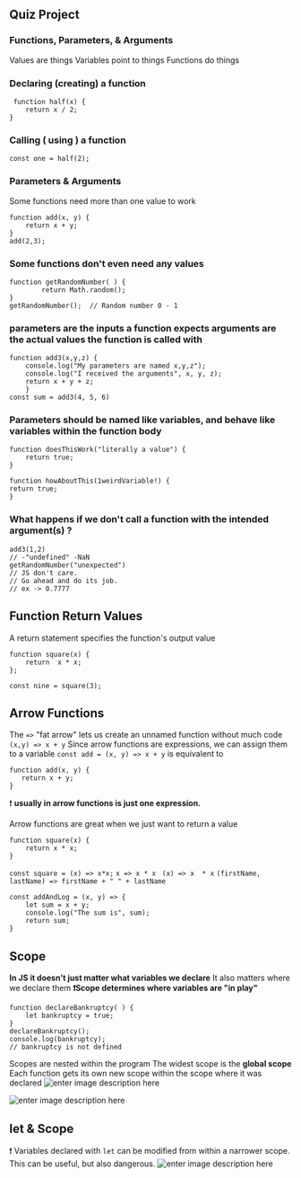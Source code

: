 Quiz Project
-
### Functions, Parameters, & Arguments
Values are things 
Variables point to things
Functions do things

### Declaring (creating) a function

     function half(x) {
    	return x / 2;
    }
    	
### Calling ( using ) a function

    const one = half(2);

### Parameters & Arguments 
Some functions need more than one value to work

    function add(x, y) {
    	return x + y;
    }
    add(2,3);

### Some functions don't even need any values 

    function getRandomNumber( ) {
    		return Math.random();
    }
    getRandomNumber();  // Random number 0 - 1

### parameters are the inputs a function expects arguments are the actual values the function is called with

    function add3(x,y,z) {
    	console.log("My parameters are named x,y,z");
    	console.log("I received the arguments", x, y, z);
    	return x + y + z;
    	}
    const sum = add3(4, 5, 6)

### Parameters should be named like variables, and behave like variables within the function body

    function doesThisWork("literally a value") {
    	return true;
    }

    function howAboutThis(1weirdVariable!) {
    return true;
    }

### What happens if we don't call a function with the intended argument(s) ? 

    add3(1,2)
    // -"undefined" -NaN
    getRandomNumber("unexpected")
    // JS don't care. 
    // Go ahead and do its job.
    // ex -> 0.7777


## Function Return Values
A return statement specifies the function's output value

    function square(x) {
    	return  x * x;
    };
    
    const nine = square(3);
## Arrow Functions
The `=>`  "fat arrow" lets us create an unnamed function without much code
	`(x,y) => x + y`
Since arrow functions are expressions, we can assign them to a variable
`const add = (x, y) => x + y`
is equivalent to 

    function add(x, y) {
       return x + y; 
    }
❗ **usually in arrow functions is just one expression.**

Arrow functions are great when we just want to return a value

    function square(x) {
    	return x * x;
    }
	
`const square = (x) => x*x;`
`x => x * x `
`(x) => x  * x`
`(firstName, lastName) => firstName + " " + lastName`

    const addAndLog = (x, y) => {
    	let sum = x + y;
    	console.log("The sum is", sum);
    	return sum;
    } 


## Scope
**In JS it doesn't just matter what variables we declare**
It also matters where we declare them
**❗Scope determines where variables are "in play"** 

    function declareBankruptcy( ) {
    	let bankruptcy = true;
    }
    declareBankruptcy();
    console.log(bankruptcy);
    // bankruptcy is not defined
     
Scopes are nested within the program
The widest scope is the **global scope** 
Each function gets its own new scope within the scope where it was declared
![enter image description here](https://i.ibb.co/xGg3BPG/5125.png)

![enter image description here](https://i.ibb.co/XSfWtQJ/5125.png)
## let & Scope
 ❗  Variables declared with `let` can be modified from within a narrower scope.
 This can be useful, but also dangerous.
 ![enter image description here](https://i.ibb.co/7QJTxmR/5125.png)

